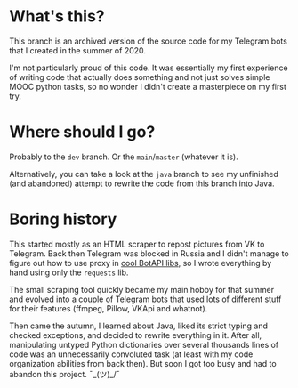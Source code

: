 # What's this?

This branch is an archived version of the source code for my Telegram bots that I created in the summer of 2020.

I'm not particularly proud of this code. It was essentially my first experience of writing code that actually does
something and not just solves simple MOOC python tasks, so no wonder I didn't create a masterpiece on my first try.

# Where should I go?

Probably to the `dev` branch. Or the `main`/`master` (whatever it is).

Alternatively, you can take a look at the `java` branch to see my unfinished  (and abandoned) attempt to rewrite the
code from this branch into Java.

# Boring history

This started mostly as an HTML scraper to repost pictures from VK to Telegram. Back then Telegram was blocked in Russia
and I didn't manage to figure out how to use proxy in [cool BotAPI libs](https://python-telegram-bot.org/), so I wrote
everything by hand using only the `requests` lib.

The small scraping tool quickly became my main hobby for that summer and evolved into a couple of Telegram bots that
used lots of different stuff for their features (ffmpeg, Pillow, VKApi and whatnot).

Then came the autumn, I learned about Java, liked its strict typing and checked exceptions, and decided to rewrite
everything in it. After all, manipulating untyped Python dictionaries over several thousands lines of code was an
unnecessarily convoluted task (at least with my code organization abilities from back then). But soon I got too busy and
had to abandon this project. ¯\_(ツ)_/¯
